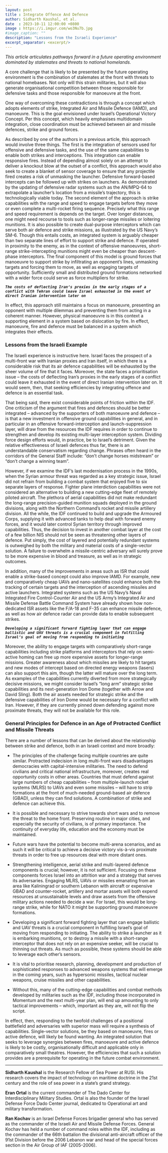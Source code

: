 ```yaml
---
layout: post
title : Integrate Offence And Defence
author: Sidharth Kaushal, et al.
date  : 2023-10-11 12:00:00 +0800
image : https://i.imgur.com/wo3Nu7b.jpg
#image_caption: ""
description: "Lessons from the Israeli Experience"
excerpt_separator: <excerpt/>
---
```


_This article articulates pathways forward in a future operating environment dominated by stalemates and threats to national homelands._

<excerpt/>

A core challenge that is likely to be presented by the future operating environment is the combination of stalemates at the front with threats to national homebases. Not only will this strain militaries, but it will also generate organisational competition between those responsible for defensive tasks and those responsible for manoeuvre at the front.

One way of overcoming these contradictions is through a concept which adopts elements of strike, Integrated Air and Missile Defence (IAMD), and manoeuvre. This is the goal envisioned under Israel’s Operational Victory Concept. Per this concept, which heavily emphasises multidomain integration, close coordination must be achieved between air and missile defences, strike and ground forces.

As described by one of the authors in a previous article, this approach would involve three things. The first is the integration of sensors used for offensive and defensive tasks, and the use of the same capabilities to enable both strikes and interceptions. This integration can enable responsive fires. Instead of depending almost solely on an attempt to deliver a knockout blow at the outset of a conflict, this approach would also seek to create a blanket of sensor coverage to ensure that any projectile fired creates a risk of unmasking the launcher. Defensive forward-based intercepts can be followed up with strikes on launchers. As demonstrated by the updating of defensive radar systems such as the AN/MPQ-64 to extrapolate a launcher’s location from a missile’s trajectory, this is technologically viable today. The second element of the approach is strike capabilities with the range and speed to engage targets before they move or even complete a multi-rocket firing sequence. Precisely what this range and speed requirement is depends on the target. Over longer distances, one might need recourse to tools such as longer-range missiles or loitering munitions. It is also possible to create dual-purpose interceptors which can serve both air defence and strike missions, as illustrated by the US Navy’s SM-6. Though this entails costs, an integrated system is arguably cheaper than two separate lines of effort to support strike and defence. If operated in proximity to the enemy, as in the context of offensive manoeuvres, short-range strike-intercepting munitions might even be cheaper than descent-phase interceptors. The final component of this model is ground forces that manoeuvre to support strike by infiltrating an opponent’s lines, unmasking targets and forcing them to move, as well as engaging targets of opportunity. Sufficiently small and distributed ground formations networked with a wider force could serve as force multipliers for strike.

___`The costs of deflecting Iran’s proxies in the early stages of a conflict with Tehran could leave Israel exhausted in the event of direct Iranian intervention later on`___

In effect, this approach still maintains a focus on manoeuvre, presenting an opponent with multiple dilemmas and preventing them from acting in a coherent manner. However, physical manoeuvre is in this context a supporting element in a system based on dislocation by fire. In effect, manoeuvre, fire and defence must be balanced in a system which integrates their effects.


### Lessons from the Israeli Example

The Israeli experience is instructive here. Israel faces the prospect of a multi-front war with Iranian proxies and Iran itself, in which there is a considerable risk that its air defence capabilities will be exhausted by the sheer volume of fire that it faces. Moreover, the state faces a prioritisation issue – the costs of deflecting Iran’s proxies in the early stages of a conflict could leave it exhausted in the event of direct Iranian intervention later on. It would seem, then, that seeking efficiencies by integrating offence and defence is an essential task.

That being said, there exist considerable points of friction within the IDF. One criticism of the argument that fires and defences should be better integrated – advanced by the supporters of both manoeuvre and defence – is that a new investment in offensive ground capabilities in general, and in particular in an offensive forward-interception and launch-suppression layer, will draw from the resources the IDF requires in order to continue to strengthen and develop its existing multi-layer interception system. Dividing force design efforts would, in practice, be to Israel’s detriment. Given the relative effectiveness of Israeli defences thus far, there is an understandable conservatism regarding change. Phrases often heard in the corridors of the General Staff include: “don’t change horses midstream” or “don’t change a winning team”.

However, if we examine the IDF’s last modernisation process in the 1990s, when the Syrian armour threat was regarded as a key strategic issue, Israel did not refrain from building a combat system that enjoyed five to six separate layers of response. Fighter plane interdiction capabilities were not considered an alternative to building a new cutting-edge fleet of remotely piloted aircraft. The plethora of aerial capabilities did not make redundant the long-range precision-guided munition squads deployed in the ground divisions, along with the Northern Command’s rocket and missile artillery division. All the while, the IDF continued to build and upgrade the Armoured Corps, supplying it with advanced tanks to help deal with forward enemy forces, and it would later control Syrian territory through improved capabilities. Thus, the decision to invest in another combat layer at the cost of a few billion NIS should not be seen as threatening other layers of defence. Put simply, the cost of layered and potentially redundant systems is outweighed by both the military and material costs of a single-vector solution. A failure to overwhelm a missile-centric adversary will surely prove to be more expensive in blood and treasure, as well as in strategic outcomes.

In addition, many of the improvements in areas such as ISR that could enable a strike-based concept could also improve IAMD. For example, new and comparatively cheap UAVs and nano-satellites could enhance both the tracking of certain targets and the interception of ascending missiles and active launchers. Integrated systems such as the US Navy’s Naval Integrated Fire Control-Counter Air and the US Army’s Integrated Air and Missile Defense Battle Command System have already shown how non-dedicated ISR assets like the F/A-18 and F-35 can enhance missile defence, as well as how air defence radar can provide data to enable subsequent strikes.

___`Developing a significant forward fighting layer that can engage ballistic and UAV threats is a crucial component in fulfilling Israel’s goal of moving from responding to initiating`___

Moreover, the ability to engage targets with comparatively short-range capabilities including strike platforms and interceptors that rely on semi-active homing can free up more expensive assets for longer-range missions. Greater awareness about which missiles are likely to hit targets and new modes of intercept based on directed energy weapons (lasers) can also support this aim, though the latter will mature over the long term. As examples of the capabilities currently diverted from more strategically decisive missions, we might consider Israel’s “long arm” strategic strike capabilities and its next-generation Iron Dome (together with Arrow and David Sling). Both the air assets needed for strategic strike and the defensive capabilities of Iron Dome would be necessary for a conflict with Iran. However, if they are currently pinned down defending against more proximate threats, they will not be available for this role.


### General Principles for Defence in an Age of Protracted Conflict and Missile Threats

There are a number of lessons that can be derived about the relationship between strike and defence, both in an Israeli context and more broadly:

- The principles of the challenge facing multiple countries are quite similar. Protracted indecision in long multi-front wars disadvantages democracies with capital-intensive militaries. The need to defend civilians and critical national infrastructure, moreover, creates real opportunity costs in other areas. Countries that must defend against large numbers of cheap capabilities – from multiple-launch rocket systems (MLRS) to UAVs and even some missiles – will have to strip formations at the front of much-needed ground-based air defence (GBAD), unless they can find solutions. A combination of strike and defence can achieve this.

- It is possible and necessary to strive towards short wars and to remove the threat to the home front. Preserving routine in major cities, and especially the security of civilians, is of primary importance. The continuity of everyday life, education and the economy must be maintained.

- Future wars have the potential to become multi-arena scenarios, and as such it will be critical to achieve a decisive victory vis-à-vis proximate threats in order to free up resources deal with more distant ones.

- Strengthening intelligence, aerial strike and multi-layered defence components is crucial; however, it is not sufficient. Focusing on these components forces Israel into an attrition war and a strategy that serves its adversaries. Engaging MLRS, UAVs or missiles emanating from an area like Kaliningrad or southern Lebanon with aircraft or expensive GBAD and counter-rocket, artillery and mortar assets will both expend resources at unsustainable levels and draw assets from the offensive military actions needed to decide a war. For Israel, this would be long-range strike, while for NATO it might be supporting ground manoeuvre formations.

- Developing a significant forward fighting layer that can engage ballistic and UAV threats is a crucial component in fulfilling Israel’s goal of moving from responding to initiating. The ability to strike a launcher as it is embarking munitions, or to destroy a missile with a short-range interceptor that does not rely on an expensive seeker, will be crucial to thinning out threats. As much as possible, these systems should be able to leverage each other’s sensors.

- It is vital to prioritise research, planning, development and production of sophisticated responses to advanced weapons systems that will emerge in the coming years, such as hypersonic missiles, tactical nuclear weapons, cruise missiles and other capabilities.

- Without this, many of the cutting-edge capabilities and combat methods developed by militaries such as the IDF, including those incorporated in Momentum and the next multi-year plan, will end up amounting to only tactical improvements – which, important as they are, will not flip the script.

In effect, then, responding to the twofold challenges of a positional battlefield and adversaries with superior mass will require a synthesis of capabilities. Single-vector solutions, be they based on manoeuvre, fires or active defence, will likely be found wanting. An integrated solution that seeks to leverage synergies between fires, manoeuvre and active defence is likely to be costly, organisationally difficult and applicable only in comparatively small theatres. However, the efficiencies that such a solution provides are a prerequisite for operating in the future combat environment.

---

__Sidharth Kaushal__ is the Research Fellow of Sea Power at RUSI. His research covers the impact of technology on maritime doctrine in the 21st century and the role of sea power in a state’s grand strategy.

__Eran Ortal__ is the current commander of The Dado Center for Interdisciplinary Military Studies. Ortal is also the founder of the Israel Defense Force Dado Center journal, dedicated to Operational art and military transformation.

__Ran Kochav__ is an Israel Defense Forces brigadier general who has served as the commander of the Israeli Air and Missile Defense Forces. General Kochav has held a number of command roles within the IDF, including as the commander of the 66th battalion the divisional anti-aircraft officer of the 91st Division before the 2006 Lebanon war and head of the special forces section in the Air Group of IAF (2005-2006).
